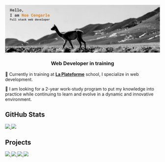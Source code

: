<img src="./banner.jpg" alt="phot of a guanaco with text saying : Hello, I'm Noa Cengarle"></img>

<h3 align="center">Web Developer in training</h3>

🌱 Currently in training at <a href="https://laplateforme.io/">**La Plateforme**<a> school, I specialize in web development.

🤝 I am looking for a 2-year work-study program to put my knowledge into practice while continuing to learn and evolve in a dynamic and innovative environment.



## GitHub Stats
<a href="https://github.com/noa-cen/github-readme-stats">
  <img height=190 src="https://github-readme-stats.vercel.app/api?username=noa-cen&show_icons=true&theme=slateorange&hide_border=true" />
</a>
<a href="https://github.com/noa-cen/github-readme-stats">
  <img height=190 src="https://github-readme-stats.vercel.app/api/top-langs/?username=noa-cen&hide=hack&theme=slateorange&show&icons=true&hide_border=true&layout=compact" />
</a>
<br>

## Projects
<a href="https://github.com/noa-cen/quiz_night">
  <img height=130 src="https://github-readme-stats.vercel.app/api/pin/?username=noa-cen&repo=quiz_night&show_icons=true&theme=slateorange&hide_border=true" />
</a>
<a href="https://github.com/noa-cen/happixel">
  <img height=130 src="https://github-readme-stats.vercel.app/api/pin/?username=noa-cen&repo=happixel&show_icons=true&theme=slateorange&hide_border=true" />
</a>

<a href="https://github.com/noa-cen/fansite_limonade">
  <img height=140 src="https://github-readme-stats.vercel.app/api/pin/?username=noa-cen&repo=fansite_limonade&show_icons=true&theme=slateorange&hide_border=true" />
</a>
<a href="https://github.com/vladimir-gorbachev/gestionnaire_de_menu">
  <img height=140 src="https://github-readme-stats.vercel.app/api/pin/?username=vladimir-gorbachev&repo=gestionnaire_de_menu&show_icons=true&theme=slateorange&hide_border=true" />
</a>
